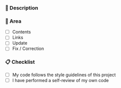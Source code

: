 ### :page_with_curl: Description

<!-- Include a summary of the change. Please also include relevant motivation and context. -->

### :mag_right: Area

- [ ] Contents
- [ ] Links
- [ ] Update
- [ ] Fix / Correction

### :clipboard: Checklist

- [ ] My code follows the style guidelines of this project
- [ ] I have performed a self-review of my own code
